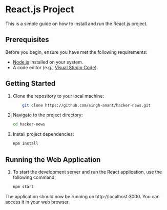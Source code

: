 # React.js Project

This is a simple guide on how to install and run the React.js project.

## Prerequisites

Before you begin, ensure you have met the following requirements:

- [Node.js](https://nodejs.org/) installed on your system.
- A code editor (e.g., [Visual Studio Code](https://code.visualstudio.com/)).

## Getting Started

1. Clone the repository to your local machine:

   ```bash
       git clone https://github.com/singh-anant/hacker-news.git

   ```

2. Navigate to the project directory:

   ```bash
   cd hacker-news

   ```

3. Install project dependencies:

   ```bash
   npm install
   ```

## Running the Web Application

1. To start the development server and run the React application, use the following command:

   ```bash
   npm start
   ```

The application should now be running on http://localhost:3000. You can access it in your web browser.
